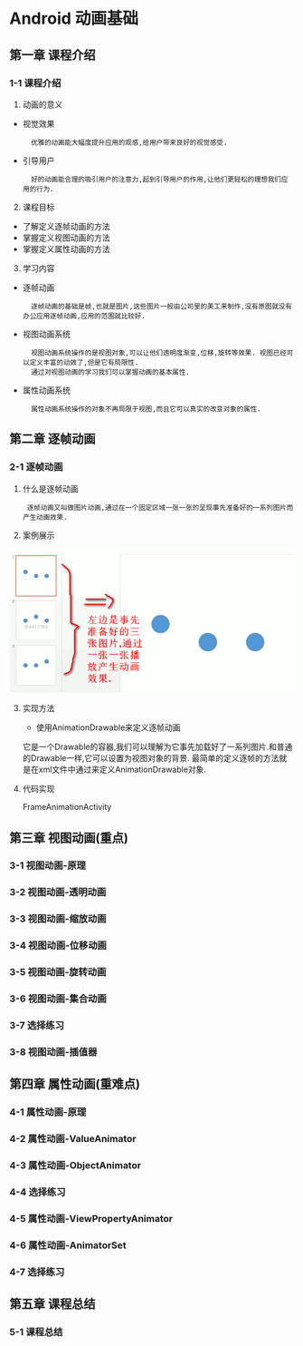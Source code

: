 # Android 动画基础
## 第一章 课程介绍
### 1-1 课程介绍
1. 动画的意义
- 视觉效果

        优雅的动画能大幅度提升应用的观感,给用户带来良好的视觉感受.
- 引导用户

        好的动画能合理的吸引用户的注意力,起到引导用户的作用,让他们更轻松的理想我们应用的行为.
2. 课程目标
- 了解定义逐帧动画的方法
- 掌握定义视图动画的方法
- 掌握定义属性动画的方法
3. 学习内容
- 逐帧动画

        逐帧动画的基础是帧,也就是图片,这些图片一般由公司里的美工来制作,没有原图就没有办公应用逐帧动画,应用的范围就比较好.
- 视图动画系统
        
        视图动画系统操作的是视图对象,可以让他们透明度渐变,位移,旋转等效果. 视图已经可以定义丰富的动效了,但是它有局限性.
        通过对视图动画的学习我们可以掌握动画的基本属性.
- 属性动画系统
    
        属性动画系统操作的对象不再局限于视图,而且它可以真实的改变对象的属性.
        
 
## 第二章 逐帧动画
### 2-1 逐帧动画
1. 什么是逐帧动画
        
        逐帧动画又叫做图片动画,通过在一个固定区域一张一张的呈现事先准备好的一系列图片而产生动画效果.
2. 案例展示

![案例](readme/img/a0.png)

3. 实现方法
    -  使用AnimationDrawable来定义逐帧动画
    
    它是一个Drawable的容器,我们可以理解为它事先加载好了一系列图片.和普通的Drawable一样,它可以设置为视图对象的背景.
    最简单的定义逐帧的方法就是在xml文件中通过<Animation-list>来定义AnimationDrawable对象.

4. 代码实现
    
    FrameAnimationActivity

## 第三章 视图动画(重点)
### 3-1 视图动画-原理
### 3-2 视图动画-透明动画
### 3-3 视图动画-缩放动画
### 3-4 视图动画-位移动画
### 3-5 视图动画-旋转动画
### 3-6 视图动画-集合动画
### 3-7 选择练习
### 3-8 视图动画-插值器
## 第四章 属性动画(重难点)
### 4-1 属性动画-原理
### 4-2 属性动画-ValueAnimator
### 4-3 属性动画-ObjectAnimator
### 4-4 选择练习
### 4-5 属性动画-ViewPropertyAnimator
### 4-6 属性动画-AnimatorSet
### 4-7 选择练习
## 第五章 课程总结
### 5-1 课程总结